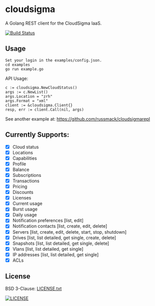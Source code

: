 # cloudsigma

A Golang REST client for the CloudSigma IaaS.

[![Build Status](https://travis-ci.org/russmack/cloudsigma.svg?branch=master)](https://travis-ci.org/russmack/cloudsigma)

## Usage
```
Set your login in the examples/config.json.
cd examples
go run example.go
```
API Usage:
```
c := cloudsigma.NewCloudStatus()
args := c.NewList()
args.Location = "zrh"
args.Format = "xml"
client := &cloudsigma.Client{}
resp, err := client.Call(nil, args)
```
See another example at:
https://github.com/russmack/cloudsigmarepl

## Currently Supports:

- [X] Cloud status
- [X] Locations
- [X] Capabilities
- [X] Profile
- [X] Balance
- [X] Subscriptions
- [X] Transactions
- [X] Pricing
- [X] Discounts
- [X] Licenses
- [X] Current usage
- [X] Burst usage
- [X] Daily usage
- [X] Notification preferences [list, edit]
- [X] Notification contacts [list, create, edit, delete]
- [X] Servers [list, create, edit, delete, start, stop, shutdown]
- [X] Drives [list, list detailed, get single, create, delete]
- [X] Snapshots [list, list detailed, get single, delete]
- [X] Vlans [list, list detailed, get single]
- [X] IP addresses [list, list detailed, get single]
- [X] ACLs

## License
BSD 3-Clause: [LICENSE.txt](LICENSE.txt)

[<img alt="LICENSE" src="http://img.shields.io/pypi/l/Django.svg?style=flat-square"/>](LICENSE.txt)

